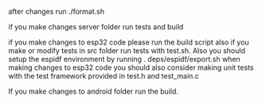 after changes run ./format.sh

if you make changes server folder run tests and build

if you make changes to esp32 code please run the build script also if you
make or modify tests in src folder run tests with test.sh. Also you should
setup the espidf environment by running . deps/espidf/export.sh 
when making changes to esp32 code you should also consider making unit tests
with the test framework provided in test.h and test_main.c

If you make changes to android folder run the build.

